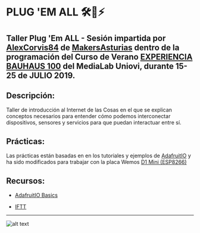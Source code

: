 # PLUG 'EM ALL 🛠️🔌⚡

## Taller Plug 'Em ALL - Sesión impartida por [AlexCorvis84](https://twitter.com/AlexCorvis84) de [MakersAsturias](http://makersasturias.com/) dentro de la programación del Curso de Verano [EXPERIENCIA BAUHAUS 100](https://www.unioviedo.es/medialab/actividades/experiencia-bauhaus-100/) del MediaLab Uniovi, durante 15-25 de JULIO 2019.

## Descripción: 

Taller de introducción al Internet de las Cosas en el que se explican conceptos necesarios para entender cómo podemos interconectar dispositivos, sensores y servicios para que puedan interactuar entre sí.

## Prácticas:

Las prácticas están basadas en en los tutoriales y ejemplos de [AdafruitIO](https://io.adafruit.com/) y ha sido modificados para trabajar con la placa Wemos [D1 Mini (ESP8266)](https://wiki.wemos.cc/products:d1:d1_mini)

## Recursos:

* [AdafruitIO Basics](https://learn.adafruit.com/welcome-to-adafruit-io/projects)

* [IFTT](https://ifttt.com/)

***

![alt text](https://www.unioviedo.es/medialab/wp-content/uploads/2019/06/Cartel_CURSO-VERANO_bauhaus-1-768x1086.png "Experiencia Bauhaus 100")
